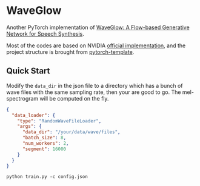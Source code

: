 # WaveGlow

Another PyTorch implementation of [WaveGlow: A Flow-based Generative Network for Speech Synthesis](https://arxiv.org/abs/1811.00002).

Most of the codes are based on NVIDIA [official implementation](https://github.com/NVIDIA/waveglow), and the project structure 
is brought from [pytorch-template](https://github.com/victoresque/pytorch-template).

## Quick Start

Modify the `data_dir` in the json file to a directory which has a bunch of wave files with the same sampling rate, 
then your are good to go. The mel-spectrogram will be computed on the fly.

```json
{
  "data_loader": {
    "type": "RandomWaveFileLoader",
    "args": {
      "data_dir": "/your/data/wave/files",
      "batch_size": 8,
      "num_workers": 2,
      "segment": 16000
    }
  }
}
```

```
python train.py -c config.json
```
